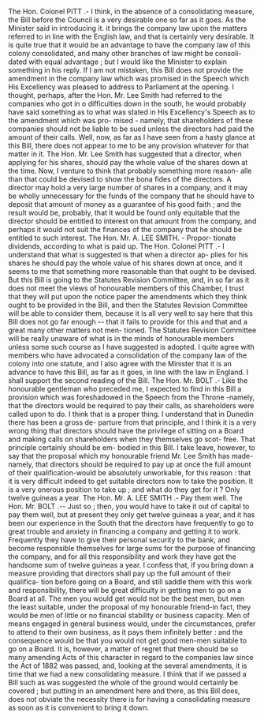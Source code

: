 The Hon. Colonel PITT .- I think, in the absence of a consolidating measure, the Bill before the Council is a very desirable one so far as it goes. As the Minister said in introducing it. it brings the company law upon the matters referred to in line with the English law, and that is certainly very desirable. It is quite true that it would be an advantage to have the company law of this colony consolidated, and many other branches of law might be consoli- dated with equal advantage ; but I would like the Minister to explain something in his reply. If I am not mistaken, this Bill does not provide the amendment in the company law which was promised in the Speech which His Excellency was pleased to address to Parliament at the opening. I thought, perhaps, after the Hon. Mr. Lee Smith had referred to the companies who got in o difficulties down in the south, he would probably have said something as to what was stated in His Excellency's Speech as to the amendment which was pro- mised - namely, that shareholders of these companies should not be liable to be sued unless the directors had paid the amount of their calls. Well, now, as far as I have seen from a hasty glance at this Bill, there does not appear to me to be any provision whatever for that matter in it. The Hon. Mr. Lee Smith has suggested that a director, when applying for his shares, should pay the whole value of the shares down at the time. Now, I venture to think that probably something more reason- alle than that could be devised to show the bona fides of the directors. A director may hold a very large number of shares in a company, and it may be wholly unnecessary for the funds of the company that he should have to deposit that amount of money as a guarantee of his good faith ; and the result would be, probably, that it would be found only equitable that the director should be entitled to interest on that amount from the company, and perhaps it would not suit the finances of the company that he should be entitled to such interest. The Hon. Mr. A. LEE SMITH. - Propor- tionate dividends, according to what is paid up. The Hon. Colonel PITT .- I understand that what is suggested is that when a director ap- plies for his shares he should pay the whole value of his shares down at once, and it seems to me that something more reasonable than that ought to be devised. But this Bill is going to the Statutes Revision Committee, and, in so far as it does not meet the views of honourable members of this Chamber, I trust that they will put upon the notice paper the amendments which they think ought to be provided in the Bill, and then the Statutes Revision Committee will be able to consider them, because it is all very well to say here that this Bill does not go far enough -- that it fails to provide for this and that and a great many other matters not men- tioned. The Statutes Revision Committee will be really unaware of what is in the minds of honourable members unless some such course as I have suggested is adopted. I quite agree with members who have advocated a consolidation of the company law of the colony into one statute, and I also agree with the Minister that it is an advance to have this Bill, as far as it goes, in line with the law in England. I shall support the second reading of the Bill. The Hon. Mr. BOLT .- Like the honourable gentleman who preceded me, I expected to find in this Bill a provision which was foreshadowed in the Speech from the Throne -namely, that the directors would be required to pay their calls, as shareholders were called upon to do. I think that is a proper thing. I understand that in Dunedin there has been a gross de- parture from that principle, and I think it is a very wrong thing that directors should have the privilege of sitting on a Board and making calls on shareholders when they themselves go scot- free. That principle certainly should be em- bodied in this Bill. I take leave, however, to say that the proposal which my honourable friend Mr. Lee Smith has made-namely, that directors should be required to pay up at once the full amount of their qualification-would be absolutely unworkable, for this reason : that it is very difficult indeed to get suitable directors now to take the position. It is a very onerous position to take up ; and what do they get for it ? Only twelve guineas a year. The Hon. Mr. A. LEE SMITH .- Pay them well. The Hon. Mr. BOLT .-- Just so ; then, you would have to take it out of capital to pay them well, but at present they only get twelve guineas a year, and it has been our experience in the South that the directors have frequently to go to great trouble and anxiety in financing a company and getting it to work. Frequently they have to give their personal security to the bank, and become responsible themselves for large sums for the purpose of financing the company, and for all this responsibility and work they have got the handsome sum of twelve guineas a year. I confess that, if you bring down a measure providing that directors shall pay up the full amount of their qualifica- tion before going on a Board, and still saddle them with this work and responsibility, there will be great difficulty in getting men to go on a Board at all. The men you would get would not be the best men, but men the least suitable, under the proposal of my honourable friend-in fact, they would be men of little or no financial stability or business capacity. Men of means engaged in general business would, under the circumstances, prefer to attend to their own business, as it pays them infinitely better : and the consequence would be that you would not get good men-men suitable to go on a Board. It is, however, a matter of regret that there should be so many amending Acts of this character in regard to the companies law since the Act of 1882 was passed, and, looking at the several amendments, it is time that we had a new consolidating measure. I think that if we passed a Bill such as was suggested the whole of the ground would certainly be covered ; but putting in an amendment here and there, as this Bill does, does not obviate the necessity there is for having a consolidating measure as soon as it is convenient to bring it down. 